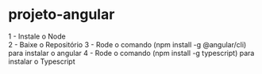 # projeto-angular
1 - Instale o Node<br>
2 - Baixe o Repositório
3 - Rode o comando (npm install -g @angular/cli) para instalar o angular
4 - Rode o comando (npm install -g typescript) para instalar o Typescript
